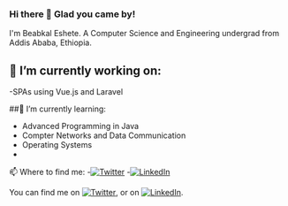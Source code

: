 ### Hi there 👋 Glad you came by!

I'm Beabkal Eshete. A Computer Science and Engineering undergrad from Addis Ababa, Ethiopia. 
## 🔭 I’m currently working on:

-SPAs using Vue.js and Laravel

##🌱 I’m currently learning:

- Advanced Programming in Java
- Compter Networks and Data Communication
- Operating Systems
- 


 📫 Where to find me:
-[![Twitter][1.2]][1]
-[![LinkedIn][2.2]][2]


<!--


Here are some ideas to get you started:


- 👯 I’m looking to collaborate on ...
- 🤔 I’m looking for help with ...
- 💬 Ask me about ...
- 😄 Pronouns: ...
- ⚡ Fun fact: ...
-->



<!-- Actual text -->

You can find me on [![Twitter][1.2]][1], or on [![LinkedIn][2.2]][2].

<!-- Icons -->

[1.2]: http://i.imgur.com/wWzX9uB.png (twitter icon without padding)
[2.2]: https://raw.githubusercontent.com/MartinHeinz/MartinHeinz/master/linkedin-3-16.png (LinkedIn icon without padding)

<!-- Links to your social media accounts -->

[1]: https://twitter.com/bab_kal
[2]: https://www.linkedin.com/in/beabkal-eshete-420947195/
